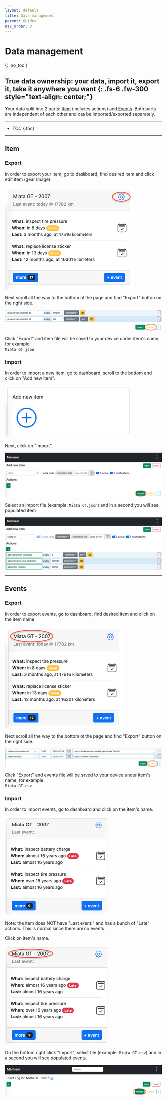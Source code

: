 ```yaml
---
layout: default
title: Data management
parent: Guides
nav_order: 3
---
```


# Data management
{: .no_toc }

True data ownership: your data, import it, export it, take it anywhere you want
{: .fs-6 .fw-300 style="text-align: center;"}
---

Your data split into 2 parts: [Item](../guides/overview.md#item) (includes actions) and [Events](../guides/overview.md#events). Both parts are independent of each other and can be imported/exported separately. 

---

- TOC
{:toc}

--- 

## Item

### Export

In order to export your item, go to dashboard, find desired item and click edit item (gear image).

![](../../assets/images/import_export/item_settings_gear.png)

Next scroll all the way to the bottom of the page and find "Export" button on the right side.

![](../../assets/images/import_export/item_settings_export.png)

Click "Export" and item file will be saved to your device under item's name, for example:\
`Miata GT.json`


### Import

In order to import a new item, go to dashboard, scroll to the bottom and click on "Add new item".

![](../../assets/images/import_export/add_new_item.png)

Next, click on "Import".

![](../../assets/images/import_export/new_item_import.png)

Select an import file (example: `Miata GT.json`) and in a second you will see populated item

![](../../assets/images/import_export/newly_imported_item.png)

---

## Events

### Export

In order to export events, go to dashboard, find desired item and click on the item name.

![](../../assets/images/import_export/item_events.png)

Next scroll all the way to the bottom of the page and find "Export" button on the right side.

![](../../assets/images/import_export/events_export.png)

Click "Export" and events file will be saved to your device under item's name, for example:\
`Miata GT.csv`


### Import

In order to import events, go to dashboard and click on the item's name.

![](../../assets/images/import_export/import_events.png)

Note: the item does NOT have "Last event:" and has a bunch of "Late" actions. This is normal since there are no events.

Click on item's name.

![](../../assets/images/import_export/import_events_item_name.png)

On the bottom right click "Import", select file (example: `Miata GT.csv`) and in a second you will see populated events.

![](../../assets/images/import_export/import_events_import_button.png)
